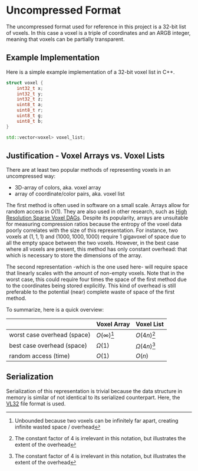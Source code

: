 # Uncompressed Format

The uncompressed format used for reference in this project is a 32-bit list of voxels.
In this case a voxel is a triple of coordinates and an ARGB integer, meaning that voxels can be partially transparent.

## Example Implementation

Here is a simple example implementation of a 32-bit voxel list in C++.

```cpp
struct voxel {
    int32_t x;
    int32_t y;
    int32_t z;
    uint8_t a;
    uint8_t r;
    uint8_t g;
    uint8_t b;
}

std::vector<voxel> voxel_list;
```

## Justification - Voxel Arrays vs. Voxel Lists

There are at least two popular methods of representing voxels in an uncompressed way:

- 3D-array of colors, aka. voxel array
- array of coordinate/color pairs, aka. voxel list

The first method is often used in software on a small scale.
Arrays allow for random access in $O(1)$.
They are also used in other research, such as [High Resolution Sparse Voxel DAGs](
related/literature.md#high-resolution-sparse-voxel-dags).
Despite its popularity, arrays are unsuitable for measuring compression ratios because the entropy of the voxel data
poorly correlates with the size of this representation.
For instance, two voxels at $(1, 1, 1)$ and $(1000, 1000, 1000)$ require 1 gigavoxel of space due to all the empty space
between the two voxels.
However, in the best case where all voxels are present, this method has only constant overhead: that which is necessary
to store the dimensions of the array.

The second representation -which is the one used here- will require space that linearly scales with the amount of
non-empty voxels.
Note that in the worst case, this could require four times the space of the first method due to the coordinates
being stored explicitly.
This kind of overhead is still preferable to the potential (near) complete waste of space of the first method.

To summarize, here is a quick overview:

| | Voxel Array | Voxel List |
| ----- | ----- | ----- |
worst case overhead (space) | $O(\infty)$[^1] | $O(4n)$[^2] 
best case overhead (space) | $\Omega(1)$ | $\Omega(4n)$[^2]
random access (time) | $O(1)$ | $O(n)$

[^1]: Unbounded because two voxels can be infinitely far apart, creating infinite wasted space / overhead
[^2]: The constant factor of 4 is irrelevant in this notation, but illustrates the extent of the overhead

## Serialization

Serialization of this representation is trivial because the data structure in memory is similar of not identical to its
serialized counterpart.
Here, the [VL32](file_formats/vl32.md) file format is used.
